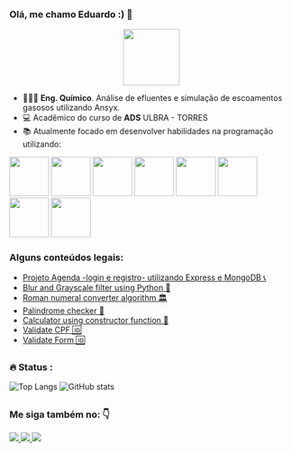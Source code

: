 ### Olá, me chamo Eduardo :) 👋

<div id="header" align="center">
  <img src="https://media.giphy.com/media/M9gbBd9nbDrOTu1Mqx/giphy.gif" width="100"/>
</div>

  - 👨🏼‍🔬 **Eng. Químico**. Análise de efluentes e simulação de escoamentos gasosos utilizando Ansyx.
  - 💻 Acadêmico do curso de **ADS** ULBRA - TORRES 
  - 📚 Atualmente focado em desenvolver habilidades na programação utilizando:
  <div style ="display: inline">
    <img width ='70' height ='70' src="https://cdn.jsdelivr.net/gh/devicons/devicon/icons/javascript/javascript-original.svg" />
    <img width ='70' height ='70' src="https://cdn.jsdelivr.net/gh/devicons/devicon/icons/typescript/typescript-original.svg" />
    <img width ='70' height ='70' src="https://cdn.jsdelivr.net/gh/devicons/devicon/icons/nodejs/nodejs-original-wordmark.svg" />
    <img width ='70' height ='70' src="https://cdn.jsdelivr.net/gh/devicons/devicon/icons/csharp/csharp-original.svg" />
    <img width ='70' height ='70' src="https://cdn.jsdelivr.net/gh/devicons/devicon/icons/postgresql/postgresql-original.svg" />
    <img width ='70' height ='70' src="https://cdn.jsdelivr.net/gh/devicons/devicon/icons/mysql/mysql-original-wordmark.svg" />
    <img width ='70' height ='70' src="https://cdn.jsdelivr.net/gh/devicons/devicon/icons/git/git-original.svg" />
    <img width ='70' height ='70' src="https://cdn.jsdelivr.net/gh/devicons/devicon/icons/mongodb/mongodb-original-wordmark.svg" />
  
  
  
  
  </div>
  
### Alguns conteúdos legais:
- <a href ="https://github.com/eduardoscheffer/curso-JavaScript-e-TypeScript-do-basico-ao-avancado/tree/main/projetoagenda">Projeto Agenda -login e registro- utilizando Express e MongoDB 📞</a>
- <a href ="https://github.com/eduardoscheffer/cs50-week6-pythonFilters">Blur and Grayscale filter using Python 🐍</a>
- <a href ="https://github.com/eduardoscheffer/basic-JavaScript/blob/main/intermediate-algorithm-scripting/roman-numeral-converter-loop-within-a-loop.js">Roman numeral converter algorithm 🏛️</a>
- <a href ="https://github.com/eduardoscheffer/basic-JavaScript/blob/main/intermediate-algorithm-scripting/palindrome-checker.js"> Palindrome checker 🎯</a>
- <a href ="https://github.com/eduardoscheffer/curso-JavaScript-e-TypeScript-do-basico-ao-avancado/blob/main/funcoes-avancado/calculadora-com-funcao-construtora.html"> Calculator using constructor function 🧮</a>
- <a href ="https://github.com/eduardoscheffer/curso-JavaScript-e-TypeScript-do-basico-ao-avancado/blob/main/objetos-e-prototypes-avancado/97-validando-um-cpf.js">Validate CPF  🆔</a>
- <a href ="https://github.com/eduardoscheffer/curso-JavaScript-e-TypeScript-do-basico-ao-avancado/tree/main/classes-POO/validaForm/validaForm">Validate Form  🆔</a>
  
##

### :fire: Status :
![Top Langs](https://github-readme-stats.vercel.app/api/top-langs/?username=eduardoscheffer&theme=aura)
![GitHub stats](https://github-readme-stats.vercel.app/api?username=eduardoscheffer&show_icons=true&theme=aura)
##

### Me siga também no: 👇
<a href ="https://www.linkedin.com/in/eduardo-scheffer-12b4aa241/">
  <img src ="https://img.shields.io/badge/linkedin-%230077B5.svg?style=for-the-badge&logo=linkedin&logoColor=white" />
</a>
<a href ="https://www.instagram.com/duduscheffer/?igshid=YmMyMTA2M2Y%3D">
  <img src ="https://img.shields.io/badge/Instagram-%23E4405F.svg?style=for-the-badge&logo=Instagram&logoColor=white" />
</a>
<a href ="#">
  <img src ="https://img.shields.io/badge/Facebook-%231877F2.svg?style=for-the-badge&logo=Facebook&logoColor=white" />
</a>

##

